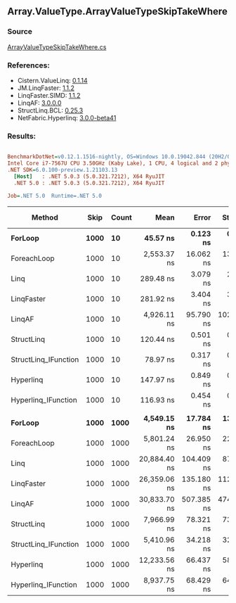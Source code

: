 ﻿## Array.ValueType.ArrayValueTypeSkipTakeWhere

### Source
[ArrayValueTypeSkipTakeWhere.cs](../LinqBenchmarks/Array/ValueType/ArrayValueTypeSkipTakeWhere.cs)

### References:
- Cistern.ValueLinq: [0.1.14](https://www.nuget.org/packages/Cistern.ValueLinq/0.1.14)
- JM.LinqFaster: [1.1.2](https://www.nuget.org/packages/JM.LinqFaster/1.1.2)
- LinqFaster.SIMD: [1.1.2](https://www.nuget.org/packages/LinqFaster.SIMD/1.0.3)
- LinqAF: [3.0.0.0](https://www.nuget.org/packages/LinqAF/3.0.0.0)
- StructLinq.BCL: [0.25.3](https://www.nuget.org/packages/StructLinq.BCL/0.25.3)
- NetFabric.Hyperlinq: [3.0.0-beta41](https://www.nuget.org/packages/NetFabric.Hyperlinq/3.0.0-beta41)

### Results:
``` ini

BenchmarkDotNet=v0.12.1.1516-nightly, OS=Windows 10.0.19042.844 (20H2/October2020Update)
Intel Core i7-7567U CPU 3.50GHz (Kaby Lake), 1 CPU, 4 logical and 2 physical cores
.NET SDK=6.0.100-preview.1.21103.13
  [Host]   : .NET 5.0.3 (5.0.321.7212), X64 RyuJIT
  .NET 5.0 : .NET 5.0.3 (5.0.321.7212), X64 RyuJIT

Job=.NET 5.0  Runtime=.NET 5.0  

```
|               Method | Skip | Count |         Mean |      Error |     StdDev |  Ratio | RatioSD |    Gen 0 | Gen 1 | Gen 2 | Allocated |
|--------------------- |----- |------ |-------------:|-----------:|-----------:|-------:|--------:|---------:|------:|------:|----------:|
|              **ForLoop** | **1000** |    **10** |     **45.57 ns** |   **0.123 ns** |   **0.096 ns** |   **1.00** |    **0.00** |        **-** |     **-** |     **-** |         **-** |
|          ForeachLoop | 1000 |    10 |  2,553.37 ns |  16.062 ns |  13.413 ns |  56.00 |    0.24 |   0.0153 |     - |     - |      32 B |
|                 Linq | 1000 |    10 |    289.48 ns |   3.079 ns |   2.729 ns |   6.35 |    0.04 |   0.1526 |     - |     - |     320 B |
|           LinqFaster | 1000 |    10 |    281.92 ns |   3.404 ns |   3.184 ns |   6.19 |    0.08 |   1.1168 |     - |     - |   2,336 B |
|               LinqAF | 1000 |    10 |  4,926.11 ns |  95.790 ns | 102.494 ns | 108.17 |    2.51 |        - |     - |     - |         - |
|           StructLinq | 1000 |    10 |    120.44 ns |   0.501 ns |   0.444 ns |   2.64 |    0.01 |   0.0458 |     - |     - |      96 B |
| StructLinq_IFunction | 1000 |    10 |     78.97 ns |   0.317 ns |   0.297 ns |   1.73 |    0.01 |        - |     - |     - |         - |
|            Hyperlinq | 1000 |    10 |    147.97 ns |   0.849 ns |   0.794 ns |   3.25 |    0.02 |        - |     - |     - |         - |
|  Hyperlinq_IFunction | 1000 |    10 |    116.93 ns |   0.454 ns |   0.402 ns |   2.57 |    0.01 |        - |     - |     - |         - |
|                      |      |       |              |            |            |        |         |          |       |       |           |
|              **ForLoop** | **1000** |  **1000** |  **4,549.15 ns** |  **17.784 ns** |  **13.884 ns** |   **1.00** |    **0.00** |        **-** |     **-** |     **-** |         **-** |
|          ForeachLoop | 1000 |  1000 |  5,801.24 ns |  26.950 ns |  22.504 ns |   1.27 |    0.00 |   0.0153 |     - |     - |      32 B |
|                 Linq | 1000 |  1000 | 20,884.40 ns | 104.409 ns |  87.186 ns |   4.59 |    0.03 |   0.1526 |     - |     - |     320 B |
|           LinqFaster | 1000 |  1000 | 26,359.06 ns | 135.180 ns | 112.882 ns |   5.79 |    0.03 | 105.2551 |     - |     - | 223,520 B |
|               LinqAF | 1000 |  1000 | 30,833.70 ns | 507.385 ns | 474.608 ns |   6.78 |    0.12 |        - |     - |     - |       1 B |
|           StructLinq | 1000 |  1000 |  7,966.99 ns |  78.321 ns |  73.261 ns |   1.76 |    0.01 |   0.0458 |     - |     - |      96 B |
| StructLinq_IFunction | 1000 |  1000 |  5,410.96 ns |  34.218 ns |  32.008 ns |   1.19 |    0.01 |        - |     - |     - |         - |
|            Hyperlinq | 1000 |  1000 | 12,233.56 ns |  66.437 ns |  58.894 ns |   2.69 |    0.02 |        - |     - |     - |         - |
|  Hyperlinq_IFunction | 1000 |  1000 |  8,937.75 ns |  68.429 ns |  64.009 ns |   1.97 |    0.01 |        - |     - |     - |         - |
